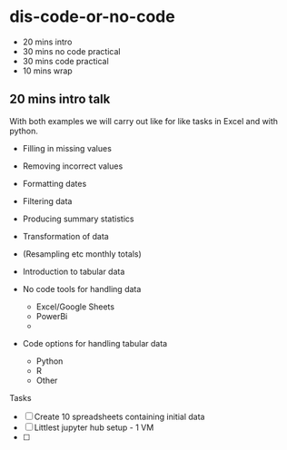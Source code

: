 # dis-code-or-no-code

- 20 mins intro
- 30 mins no code practical
- 30 mins code practical
- 10 mins wrap

## 20 mins intro talk

With both examples we will carry out like for like tasks in Excel and with python.

- Filling in missing values
- Removing incorrect values
- Formatting dates
- Filtering data
- Producing summary statistics
- Transformation of data
- (Resampling etc monthly totals)


- Introduction to tabular data
- No code tools for handling data
  - Excel/Google Sheets
  - PowerBi
  - 
- Code options for handling tabular data
  - Python
  - R
  - Other

Tasks
- [ ] Create 10 spreadsheets containing initial data
- [ ] Littlest jupyter hub setup - 1 VM
- [ ] 



